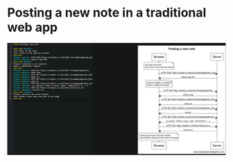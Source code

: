 # Posting a new note in a traditional web app

![Posting a new note in a Trad web app](https://github.com/adeleke5140/fullstackOpen/blob/main/assets/newnotetrad.png?raw=true)
